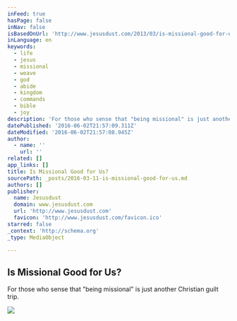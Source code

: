 ```yaml
---
inFeed: true
hasPage: false
inNav: false
isBasedOnUrl: 'http://www.jesusdust.com/2013/03/is-missional-good-for-us.html'
inLanguage: en
keywords:
  - life
  - jesus
  - missional
  - weave
  - god
  - abide
  - kingdom
  - commands
  - bible
  - joy
description: 'For those who sense that "being missional" is just another Christian guilt trip.'
datePublished: '2016-06-02T21:57:09.311Z'
dateModified: '2016-06-02T21:57:08.945Z'
author:
  - name: ''
    url: ''
related: []
app_links: []
title: Is Missional Good for Us?
sourcePath: _posts/2016-03-11-is-missional-good-for-us.md
authors: []
publisher:
  name: Jesusdust
  domain: www.jesusdust.com
  url: 'http://www.jesusdust.com'
  favicon: 'http://www.jesusdust.com/favicon.ico'
starred: false
_context: 'http://schema.org'
_type: MediaObject

---
```

<article style=""><h1>Is Missional Good for Us?</h1><p>For those who sense that "being missional" is just another Christian guilt trip.</p><img src="https://s3-us-west-2.amazonaws.com/the-grid-img/p/225126e807f170ed9d4c52174da615ff71d4c693.jpg" /></article>